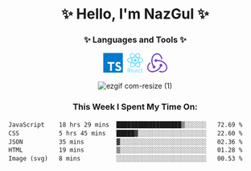 <h1 align="center">✨ Hello, I'm NazGul ✨</h1>

<div align="center">
  <h3>✨ Languages and Tools ✨ </h3>
  <a href="https://www.typescriptlang.org" target="_blank" rel="noreferrer">   
    <img src="https://raw.githubusercontent.com/devicons/devicon/master/icons/typescript/typescript-original.svg" alt="typescript" width="40" 
    height="40"/></a>
  <a href="https://reactjs.org/" target="_blank" rel="noreferrer">   
    <img src="https://raw.githubusercontent.com/devicons/devicon/master/icons/react/react-original-wordmark.svg" alt="react" width="40"     
    height="40"/></a>
  <a href="https://redux.js.org" target="_blank" rel="noreferrer">   
    <img src="https://raw.githubusercontent.com/devicons/devicon/master/icons/redux/redux-original.svg" alt="redux" width="40" height="40"/></a>
</div>

<div align="center">
  
  ![ezgif com-resize (1)](https://github.com/FunChosa/FunChosa/assets/112805319/d1ccce32-bf77-4fd5-b8ee-044b038c063f)

</div>
 
<h3 align="center">This Week I Spent My Time On:</h3>
<!--START_SECTION:waka-->

```txt
JavaScript    18 hrs 29 mins  ██████████████████▒░░░░░░   72.69 %
CSS           5 hrs 45 mins   █████▓░░░░░░░░░░░░░░░░░░░   22.60 %
JSON          35 mins         ▓░░░░░░░░░░░░░░░░░░░░░░░░   02.36 %
HTML          19 mins         ▒░░░░░░░░░░░░░░░░░░░░░░░░   01.28 %
Image (svg)   8 mins          ░░░░░░░░░░░░░░░░░░░░░░░░░   00.53 %
```

<!--END_SECTION:waka-->

